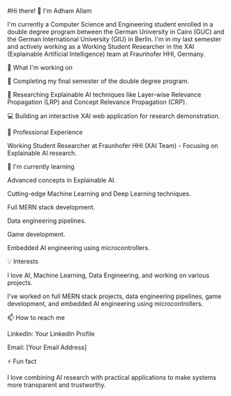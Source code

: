 #Hi there! 👋 I'm Adham Allam

I'm currently a Computer Science and Engineering student enrolled in a double degree program between the German University in Cairo (GUC) and the German International University (GIU) in Berlin. I'm in my last semester and actively working as a Working Student Researcher in the XAI (Explainable Artificial Intelligence) team at Fraunhofer HHI, Germany.

🌟 What I'm working on

📖 Completing my final semester of the double degree program.

🧠 Researching Explainable AI techniques like Layer-wise Relevance Propagation (LRP) and Concept Relevance Propagation (CRP).

💻 Building an interactive XAI web application for research demonstration.

💼 Professional Experience

Working Student Researcher at Fraunhofer HHI (XAI Team) - Focusing on Explainable AI research.

🌱 I'm currently learning

Advanced concepts in Explainable AI.

Cutting-edge Machine Learning and Deep Learning techniques.

Full MERN stack development.

Data engineering pipelines.

Game development.

Embedded AI engineering using microcontrollers.

💡 Interests

I love AI, Machine Learning, Data Engineering, and working on various projects.

I've worked on full MERN stack projects, data engineering pipelines, game development, and embedded AI engineering using microcontrollers.

📫 How to reach me

LinkedIn: Your LinkedIn Profile

Email: [Your Email Address]

⚡ Fun fact

I love combining AI research with practical applications to make systems more transparent and trustworthy.
